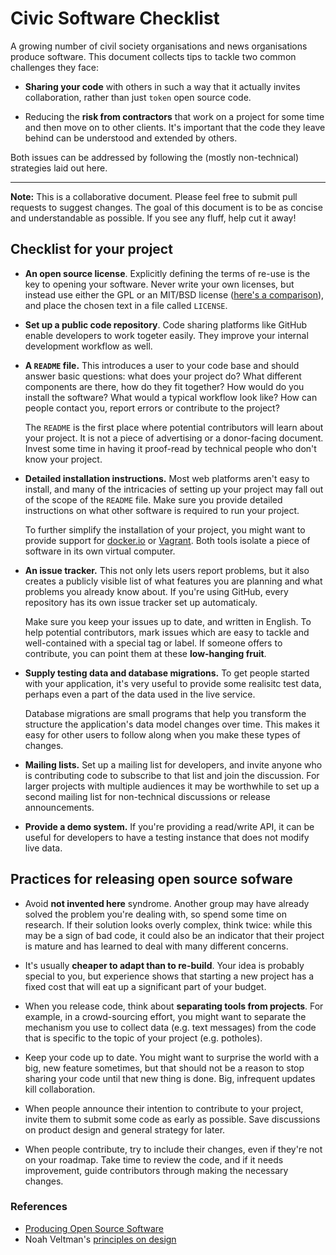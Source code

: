 Civic Software Checklist
========================

A growing number of civil society organisations and news organisations
produce software. This document collects tips to tackle two common
challenges they face:

* **Sharing your code** with others in such a way that it actually invites
  collaboration, rather than just `token` open source code.

* Reducing the **risk from contractors** that work on a project for some
  time and then move on to other clients. It's important that the code
  they leave behind can be understood and extended by others. 

Both issues can be addressed by following the (mostly non-technical)
strategies laid out here.

***

**Note:** This is a collaborative document. Please feel free to submit
pull requests to suggest changes. The goal of this document is to be as
concise and understandable as possible. If you see any fluff, help cut it
away!

## Checklist for your project

* **An open source license**. Explicitly defining the terms of re-use is the key to
  opening your software. Never write your own licenses, but instead use
  either the GPL or an MIT/BSD license ([here's a comparison](http://producingoss.com/en/license-choosing.html)), and place the chosen text in a 
  file called ``LICENSE``.
 
* **Set up a public code repository**. Code sharing platforms like
  GitHub enable developers to work togeter easily. They improve your
  internal development workflow as well.
 
* **A ``README`` file.** This introduces a user to your code base and should
  answer basic questions: what does your project do? What different
  components are there, how do they fit together? How would do you
  install the software? What would a typical workflow look like? How
  can people contact you, report errors or contribute to the project?
  
  The ``README`` is the first place where potential contributors will 
  learn about your project. It is not a piece of advertising or a 
  donor-facing document. Invest some time in having it proof-read
  by technical people who don't know your project.

* **Detailed installation instructions.** Most web platforms aren't easy
  to install, and many of the intricacies of setting up your project may
  fall out of the scope of the ``README`` file. Make sure you provide 
  detailed instructions on what other software is required to run your
  project.
  
  To further simplify the installation of your project, you might want
  to provide support for [docker.io](http://docs.docker.io/reference/builder/)
  or [Vagrant](http://www.vagrantup.com/). Both tools isolate a piece of
  software in its own virtual computer.
  
* **An issue tracker.** This not only lets users report problems, but
  it also creates a publicly visible list of what features you are 
  planning and what problems you already know about. If you're using
  GitHub, every repository has its own issue tracker set up automaticaly.
  
  Make sure you keep your issues up to date, and written in English. To
  help potential contributors, mark issues which are easy to tackle and
  well-contained with a special tag or label. If someone offers to
  contribute, you can point them at these **low-hanging fruit**.
  
* **Supply testing data and database migrations.** To get people started
  with your application, it's very useful to provide some realisitc test
  data, perhaps even a part of the data used in the live service.
  
  Database migrations are small programs that help you transform the
  structure the application's data model changes over time. This makes
  it easy for other users to follow along when you make these types of
  changes.
  
* **Mailing lists.** Set up a mailing list for developers, and invite 
  anyone who is contributing code to subscribe to that list and join the
  discussion. For larger projects with multiple audiences it may be
  worthwhile to set up a second mailing list for non-technical
  discussions or release announcements.
  
* **Provide a demo system.** If you're providing a read/write API, it 
  can be useful for developers to have a testing instance that does not
  modify live data.
  

## Practices for releasing open source sofware

* Avoid **not invented here** syndrome. Another group may have already
  solved the problem you're dealing with, so spend some time on
  research. If their solution looks overly complex, think twice: while
  this may be a sign of bad code, it could also be an indicator that
  their project is mature and has learned to deal with many different
  concerns. 
 
* It's usually **cheaper to adapt than to re-build**. Your idea is probably
  special to you, but experience shows that starting a new project has a 
  fixed cost that will eat up a significant part of your budget.

* When you release code, think about **separating tools from projects**.
  For example, in a crowd-sourcing effort, you might want to separate
  the mechanism you use to collect data (e.g. text messages) from the
  code that is specific to the topic of your project (e.g. potholes).

* Keep your code up to date. You might want to surprise the world with
  a big, new feature sometimes, but that should not be a reason to stop
  sharing your code until that new thing is done. Big, infrequent
  updates kill collaboration.

* When people announce their intention to contribute to your project,
  invite them to submit some code as early as possible. Save discussions
  on product design and general strategy for later.

* When people contribute, try to include their changes, even if they're
  not on your roadmap. Take time to review the code, and if it needs
  improvement, guide contributors through making the necessary changes.

### References

* [Producing Open Source Software](http://producingoss.com/en/index.html)
* Noah Veltman's [principles on design](https://github.com/veltman/principles)

